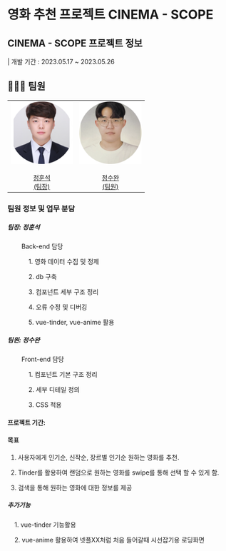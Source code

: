 # 영화 추천 프로젝트 CINEMA - SCOPE

## CINEMA - SCOPE 프로젝트 정보

| 개발 기간 : 2023.05.17 ~ 2023.05.26

## 👩🏻‍💻 팀원
<table>
  <tr>
    <td height="140px" align="center"> <a href="https://github.com/AndreaStudy">
      <img src="/image/hs.png" width="140px" /> <br><br> 정훈석 <br>(팀장)</a> <br></td>
      <td height="140px" align="center"> <a href="https://github.com/SWan9710">
      <img src="image/sw.png" width="140px" /> <br><br> 정수완 <br>(팀원)</a> <br></td>
  </tr>
</table>


### 팀원 정보 및 업무 분담

##### 팀장: 정훈석

        Back-end 담당

            1. 영화 데이터 수집 및 정제

            2. db 구축

            3. 컴포넌트 세부 구조 정리

            4. 오류 수정 및 디버깅

            5. vue-tinder, vue-anime 활용

##### 팀원: 정수완

        Front-end 담당

            1. 컴포넌트 기본 구조 정리

            2. 세부 디테일 정의

            3. CSS 적용

#### 프로젝트 기간: 

#### 목표

1. 사용자에게  인기순, 신작순, 장르별 인기순 원하는 영화를 추천.

2. Tinder를 활용하여 랜덤으로 원하는 영화를 swipe를 통해 선택 할 수 있게 함.

3. 검색을 통해 원하는 영화에 대한 정보를 제공

##### 추가기능

    1. vue-tinder 기능활용

    2. vue-anime 활용하여 넷플XX처럼 처음 들어갈때 시선잡기용 로딩화면
